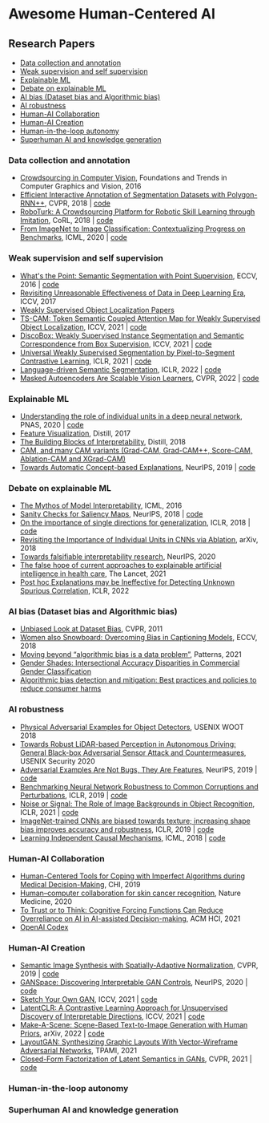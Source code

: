 # Awesome Human-Centered AI

## Research Papers

* [Data collection and annotation](#data-collection-and-annotation)
* [Weak supervision and self supervision](#weak-supervision-and-self-supervision)
* [Explainable ML](#explainable-ml)
* [Debate on explainable ML](#debate-on-explainable-ml)
* [AI bias (Dataset bias and Algorithmic bias)](#ai-bias-dataset-bias-and-algorithmic-bias)
* [AI robustness](#ai-robustness)
* [Human-AI Collaboration](#human-ai-collaboration)
* [Human-AI Creation](#human-ai-creation)
* [Human-in-the-loop autonomy](#human-in-the-loop-autonomy)
* [Superhuman AI and knowledge generation](#superhuman-ai-and-knowledge-generation)


### Data collection and annotation

- [Crowdsourcing in Computer Vision](https://arxiv.org/abs/1611.02145), Foundations and Trends in Computer Graphics and Vision, 2016
- [Efficient Interactive Annotation of Segmentation Datasets with Polygon-RNN++](https://arxiv.org/abs/1803.09693), CVPR, 2018 | [code](http://www.cs.toronto.edu/polyrnn/)
- [RoboTurk: A Crowdsourcing Platform for Robotic Skill Learning through Imitation](https://arxiv.org/abs/1811.02790), CoRL, 2018 | [code](https://roboturk.stanford.edu/)
- [From ImageNet to Image Classification: Contextualizing Progress on Benchmarks](https://arxiv.org/abs/2005.11295), ICML, 2020 | [code](https://github.com/MadryLab/ImageNetMultiLabel)

### Weak supervision and self supervision

- [What's the Point: Semantic Segmentation with Point Supervision](https://arxiv.org/abs/1506.02106), ECCV, 2016 | [code](https://github.com/abearman/whats-the-point1)
- [Revisiting Unreasonable Effectiveness of Data in Deep Learning Era](https://arxiv.org/abs/1707.02968), ICCV, 2017 
- [Weakly Supervised Object Localization Papers](https://github.com/xiaomengyc/Weakly-Supervised-Object-Localization)
- [TS-CAM: Token Semantic Coupled Attention Map for Weakly Supervised Object Localization](https://arxiv.org/abs/2103.14862), ICCV, 2021 | [code](https://github.com/vasgaowei/TS-CAM)
- [DiscoBox: Weakly Supervised Instance Segmentation and Semantic Correspondence from Box Supervision](https://arxiv.org/abs/2105.06464), ICCV, 2021 | [code](https://github.com/NVlabs/DiscoBox)
- [Universal Weakly Supervised Segmentation by Pixel-to-Segment Contrastive Learning](https://arxiv.org/abs/2105.00957), ICLR, 2021 | [code](https://github.com/twke18/SPML)
- [Language-driven Semantic Segmentation](https://arxiv.org/abs/2201.03546), ICLR, 2022 | [code](https://github.com/isl-org/lang-seg)
- [Masked Autoencoders Are Scalable Vision Learners](https://arxiv.org/abs/2111.06377), CVPR, 2022 | [code](https://github.com/facebookresearch/mae)

### Explainable ML

- [Understanding the role of individual units in a deep neural network](https://www.pnas.org/doi/10.1073/pnas.1907375117), PNAS, 2020 | [code](https://github.com/davidbau/dissect)
- [Feature Visualization](https://distill.pub/2017/feature-visualization/), Distill, 2017
- [The Building Blocks of Interpretability](https://distill.pub/2018/building-blocks/), Distill, 2018
- [CAM, and many CAM variants (Grad-CAM, Grad-CAM++, Score-CAM, Ablation-CAM and XGrad-CAM)](https://github.com/jacobgil/pytorch-grad-cam)
- [Towards Automatic Concept-based Explanations](https://arxiv.org/abs/1902.03129), NeurIPS, 2019 | [code](https://github.com/amiratag/ACE)

### Debate on explainable ML

- [The Mythos of Model Interpretability](https://arxiv.org/abs/1606.03490), ICML, 2016
- [Sanity Checks for Saliency Maps](https://arxiv.org/abs/1810.03292), NeurIPS, 2018 | [code](https://github.com/adebayoj/sanity_checks_saliency)
- [On the importance of single directions for generalization](https://arxiv.org/abs/1803.06959), ICLR, 2018 | [code](https://github.com/toshalpatel/Single-Directions)
- [Revisiting the Importance of Individual Units in CNNs via Ablation](https://arxiv.org/abs/1806.02891), arXiv, 2018
- [Towards falsifiable interpretability research](https://arxiv.org/abs/2010.12016), NeurIPS, 2020 
- [The false hope of current approaches to explainable artificial intelligence in health care](https://www.thelancet.com/journals/landig/article/PIIS2589-7500(21)00208-9/fulltext), The Lancet, 2021
- [Post hoc Explanations may be Ineffective for Detecting Unknown Spurious Correlation](https://openreview.net/forum?id=xNOVfCCvDpM), ICLR, 2022

### AI bias (Dataset bias and Algorithmic bias)

- [Unbiased Look at Dataset Bias](https://people.csail.mit.edu/torralba/publications/datasets_cvpr11.pdf), CVPR, 2011
- [Women also Snowboard: Overcoming Bias in Captioning Models](https://arxiv.org/abs/1803.09797), ECCV, 2018
- [Moving beyond “algorithmic bias is a data problem”](https://www.ncbi.nlm.nih.gov/pmc/articles/PMC8085589/), Patterns, 2021
- [Gender Shades: Intersectional Accuracy Disparities in Commercial Gender Classification](https://proceedings.mlr.press/v81/buolamwini18a/buolamwini18a.pdf)
- [Algorithmic bias detection and mitigation: Best practices and policies to reduce consumer harms](https://www.brookings.edu/research/algorithmic-bias-detection-and-mitigation-best-practices-and-policies-to-reduce-consumer-harms/)

### AI robustness

- [Physical Adversarial Examples for Object Detectors](https://arxiv.org/abs/1807.07769), USENIX WOOT 2018
- [Towards Robust LiDAR-based Perception in Autonomous Driving: General Black-box Adversarial Sensor Attack and Countermeasures](https://arxiv.org/abs/2006.16974), USENIX Security 2020
- [Adversarial Examples Are Not Bugs, They Are Features](https://arxiv.org/abs/1905.02175), NeurIPS, 2019 | [code](https://github.com/MadryLab/robustness)
- [Benchmarking Neural Network Robustness to Common Corruptions and Perturbations](https://arxiv.org/abs/1903.12261), ICLR, 2019 | [code](https://github.com/hendrycks/robustness)
- [Noise or Signal: The Role of Image Backgrounds in Object Recognition](https://arxiv.org/abs/2006.09994), ICLR, 2021 | [code](https://github.com/MadryLab/backgrounds_challenge)
- [ImageNet-trained CNNs are biased towards texture; increasing shape bias improves accuracy and robustness](https://arxiv.org/abs/1811.12231), ICLR, 2019 | [code](https://github.com/rgeirhos/Stylized-ImageNet)
- [Learning Independent Causal Mechanisms](https://arxiv.org/abs/1712.00961), ICML, 2018 | [code](https://github.com/kevtimova/licms)

### Human-AI Collaboration

- [Human-Centered Tools for Coping with Imperfect Algorithms during Medical Decision-Making](https://arxiv.org/abs/1902.02960), CHI, 2019
- [Human–computer collaboration for skin cancer recognition](https://www.nature.com/articles/s41591-020-0942-0), Nature Medicine, 2020
- [To Trust or to Think: Cognitive Forcing Functions Can Reduce Overreliance on AI in AI-assisted Decision-making](https://arxiv.org/abs/2102.09692), ACM HCI, 2021
- [OpenAI Codex](https://openai.com/blog/openai-codex/)

### Human-AI Creation

- [Semantic Image Synthesis with Spatially-Adaptive Normalization](https://arxiv.org/abs/1903.07291), CVPR, 2019 | [code](https://github.com/NVlabs/SPADE)
- [GANSpace: Discovering Interpretable GAN Controls](https://arxiv.org/abs/2004.02546), NeurIPS, 2020 | [code](https://github.com/harskish/ganspace)
- [Sketch Your Own GAN](https://arxiv.org/abs/2108.02774), ICCV, 2021 | [code](https://github.com/PeterWang512/GANSketching)
- [LatentCLR: A Contrastive Learning Approach for Unsupervised Discovery of Interpretable Directions](https://arxiv.org/abs/2104.00820), ICCV, 2021 | [code](https://github.com/catlab-team/latentclr)
- [Make-A-Scene: Scene-Based Text-to-Image Generation with Human Priors](https://arxiv.org/abs/2203.13131), arXiv, 2022 | [code](https://github.com/CasualGANPapers/Make-A-Scene)
- [LayoutGAN: Synthesizing Graphic Layouts With Vector-Wireframe Adversarial Networks](https://ieeexplore.ieee.org/document/8948239), TPAMI, 2021
- [Closed-Form Factorization of Latent Semantics in GANs](https://arxiv.org/abs/2007.06600), CVPR, 2021 | [code](https://github.com/genforce/sefa)

### Human-in-the-loop autonomy

### Superhuman AI and knowledge generation




